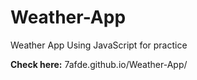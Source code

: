 # Weather-App
Weather App Using JavaScript for practice 

**Check here:**
7afde.github.io/Weather-App/
